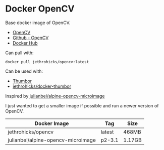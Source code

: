 # Docker OpenCV

Base docker image of OpenCV.

- [OpenCV](https://opencv.org/)
- [Github - OpenCV](https://github.com/opencv/opencv/)
- [Docker Hub](https://hub.docker.com/r/jethrohicks/opencv/)

Can pull with:
```
docker pull jethrohicks/opencv:latest
```

Can be used with:
- [Thumbor](https://github.com/thumbor/thumbor)
- [jethrohicks/docker-thumbor](https://github.com/jethrohicks/docker-thumbor)


Inspired by [julianbei/alpine-opencv-microimage](https://github.com/julianbei/alpine-opencv-microimage)

I just wanted to get a smaller image if possible and run a newer version of OpenCV.

| Docker Image | Tag | Size |
| --- | --- | --- |
| jethrohicks/opencv | latest | 468MB |
| julianbei/alpine-opencv-microimage | p2-3.1 | 1.17GB |
